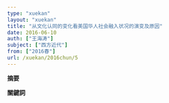 ```yaml
---
type: "xuekan"
layout: "xuekan"
title: "从文化认同的变化看美国华人社会融入状况的演变及原因"
date: 2016-06-10
auth: ["王海涛"]
subject: ["西方近代"]
from: ["2016春"]
url: /xuekan/2016chun/5
---
```


**摘要**

**關鍵詞**
